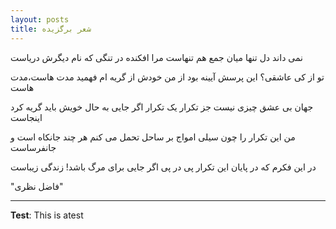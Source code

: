 ```yaml
---
layout: posts
title: شعر برگزیده
---
```


نمی داند دل تنها میان جمع هم تنهاست
مرا افکنده در تنگی که نام دیگرش دریاست

تو از کی عاشقی؟ این پرسش آیینه بود از من
خودش از گریه ام فهمید مدت هاست،مدت هاست

جهان بی عشق چیزی نیست جز تکرار یک تکرار
اگر جایی به حال خویش باید گریه کرد اینجاست

من این تکرار را چون سیلی امواج بر ساحل
تحمل می کنم هر چند جانکاه است و جانفرساست

در این فکرم که در پایان این تکرار پی در پی
اگر جایی برای مرگ باشد! زندگی زیباست

"فاضل نظری"

---
**Test**: This is atest

